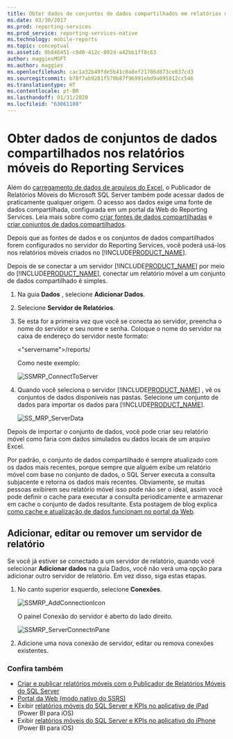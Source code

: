 ```yaml
---
title: Obter dados de conjuntos de dados compartilhados em relatórios móveis do Reporting Services | Microsoft Docs
ms.date: 03/30/2017
ms.prod: reporting-services
ms.prod_service: reporting-services-native
ms.technology: mobile-reports
ms.topic: conceptual
ms.assetid: 0b846451-c8d0-412c-802d-a42bb1ff8c63
author: maggiesMSFT
ms.author: maggies
ms.openlocfilehash: cac1a32b49fde5b41c0a8ef21706d873ce037cd3
ms.sourcegitcommit: b78f7ab9281f570b87f96991ebd9a095812cc546
ms.translationtype: HT
ms.contentlocale: pt-BR
ms.lasthandoff: 01/31/2020
ms.locfileid: "63061108"
---
```

# <a name="get-data-from-shared-datasets-in-reporting-services-mobile-reports"></a>Obter dados de conjuntos de dados compartilhados nos relatórios móveis do Reporting Services
Além do [carregamento de dados de arquivos do Excel](../../reporting-services/mobile-reports/prepare-excel-data-for-reporting-services-mobile-reports.md), o Publicador de Relatórios Móveis do Microsoft SQL Server também pode acessar dados de praticamente qualquer origem. O acesso aos dados exige uma fonte de dados compartilhada, configurada em um portal da Web do Reporting Services. Leia mais sobre como [criar fontes de dados compartilhadas](../../reporting-services/report-data/create-modify-and-delete-shared-data-sources-ssrs.md) e [criar conjuntos de dados compartilhados](../../reporting-services/report-data/manage-shared-datasets.md).  
  
Depois que as fontes de dados e os conjuntos de dados compartilhados forem configurados no servidor do Reporting Services, você poderá usá-los nos relatórios móveis criados no [!INCLUDE[PRODUCT_NAME](../../includes/ss-mobilereptpub-short.md)].   
  
Depois de se conectar a um servidor [!INCLUDE[PRODUCT_NAME](../../includes/ssrsnoversion.md)] por meio do [!INCLUDE[PRODUCT_NAME](../../includes/ss-mobilereptpub-short.md)], conectar um relatório móvel a um conjunto de dados compartilhado é simples.   
  
1. Na guia **Dados** , selecione **Adicionar Dados**.  
  
2. Selecione **Servidor de Relatórios**.   
  
3.  Se esta for a primeira vez que você se conecta ao servidor, preencha o nome do servidor e seu nome e senha. Coloque o nome do servidor na caixa de endereço do servidor neste formato:  
  
    \<"servername">/reports/  
  
    Como neste exemplo:  
       
    ![SSMRP_ConnectToServer](../../reporting-services/mobile-reports/media/ssmrp-connecttoserver.png)  
      
  
4. Quando você seleciona o servidor [!INCLUDE[PRODUCT_NAME](../../includes/ssrsnoversion.md)] , vê os conjuntos de dados disponíveis nas pastas. Selecione um conjunto de dados para importar os dados para [!INCLUDE[PRODUCT_NAME](../../includes/ss-mobilereptpub-short.md)].  
  
   ![SS_MRP_ServerData](../../reporting-services/mobile-reports/media/ss-mrp-serverdata.png)  
  
Depois de importar o conjunto de dados, você pode criar seu relatório móvel como faria com dados simulados ou dados locais de um arquivo Excel.  
  
Por padrão, o conjunto de dados compartilhado é sempre atualizado com os dados mais recentes, porque sempre que alguém exibe um relatório móvel com base no conjunto de dados, o SQL Server executa a consulta subjacente e retorna os dados mais recentes. Obviamente, se muitas pessoas exibirem seu relatório móvel isso pode não ser o ideal, assim você pode definir o cache para executar a consulta periodicamente e armazenar em cache o conjunto de dados resultante. Esta postagem de blog explica [como cache e atualização de dados funcionam no portal da Web](https://christopherfinlan.com/2016/02/10/so-refreshinghow-data-refresh-works-with-mobile-reports-and-kpis-in-reporting-services/).  
  
## <a name="add-edit-or-remove-a-report-server"></a>Adicionar, editar ou remover um servidor de relatório  
  
Se você já estiver se conectado a um servidor de relatório, quando você selecionar **Adicionar dados** na guia Dados, você não verá uma opção para adicionar outro servidor de relatório. Em vez disso, siga estas etapas.  
  
1. No canto superior esquerdo, selecione **Conexões**.  
  
   ![SSMRP_AddConnectionIcon](../../reporting-services/mobile-reports/media/ssmrp-addconnectionicon.png)  
     
   O painel Conexão do servidor é aberto do lado direito.  
     
   ![SSMRP_ServerConnectnPane](../../reporting-services/mobile-reports/media/ssmrp-serverconnectnpane.png)  
     
2. Adicione uma nova conexão de servidor, editar ou remova conexões existentes.  
  
### <a name="see-also"></a>Confira também  
- [Criar e publicar relatórios móveis com o Publicador de Relatórios Móveis do SQL Server](../../reporting-services/mobile-reports/create-mobile-reports-with-sql-server-mobile-report-publisher.md)  
-  [Portal da Web (modo nativo do SSRS)](../../reporting-services/web-portal-ssrs-native-mode.md)  
-  Exibir [relatórios móveis do SQL Server e KPIs no aplicativo de iPad](https://pbiwebprod-docs.azurewebsites.net/documentation/powerbi-mobile-ipad-kpis-mobile-reports)  (Power BI para iOS)  
-  Exibir [relatórios móveis do SQL Server e KPIs no aplicativo do iPhone](https://pbiwebprod-docs.azurewebsites.net/documentation/powerbi-mobile-iphone-kpis-mobile-reports) (Power BI para iOS)  
  
  
  
  


